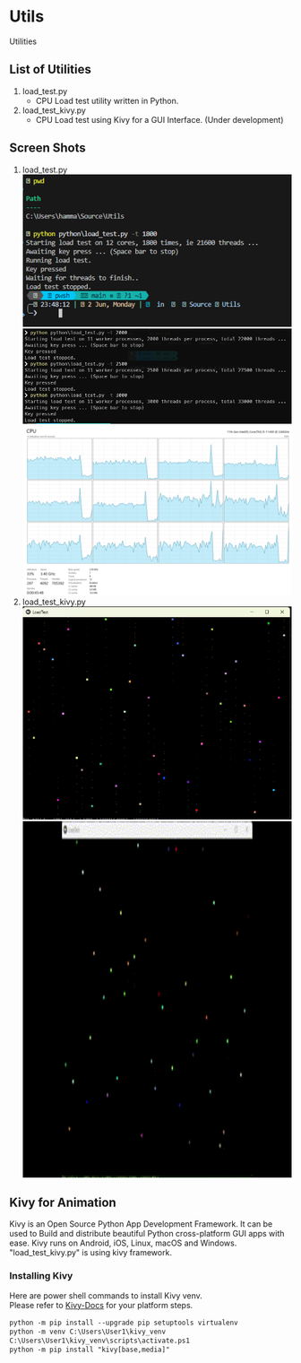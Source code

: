 # Utils
Utilities

## List of Utilities
1. load_test.py
    - CPU Load test utility written in Python.
2. load_test_kivy.py  
    - CPU Load test using Kivy for a GUI Interface. (Under development)

## Screen Shots
1. load_test.py  
    !["Console (oh-my-posh) execution for load_test.py"](images/Execution-of-load_test-py.png)  
    ![Console execution for modified load_test.py](images/Execution-of-modified-load_test-py.png)  
    ![CPU Utilization Chart - Maxed out at 45%](images/cpu-utilization-maxed-out-at-45-percent.png)  
2. load_test_kivy.py  
    ![Kivy Load test execution](images/Execution-of-load-test-kivy-py.png)  
    <img src="images/Animated-Load-Test-Kivy.gif" width="805" height="636" />  

## Kivy for Animation
Kivy is an Open Source Python App Development Framework. It can be used to Build and distribute beautiful Python cross-platform GUI apps with ease. Kivy runs on Android, iOS, Linux, macOS and Windows.  
"load_test_kivy.py" is using kivy framework.

### Installing Kivy
Here are power shell commands to install Kivy venv.  
Please refer to [Kivy-Docs](https://kivy.org/doc/stable/gettingstarted/installation.html) for your platform steps.

```pwsh
python -m pip install --upgrade pip setuptools virtualenv
python -m venv C:\Users\User1\kivy_venv
C:\Users\User1\kivy_venv\scripts\activate.ps1
python -m pip install "kivy[base,media]"
```
